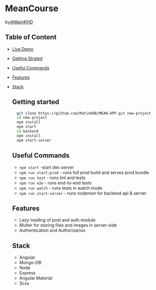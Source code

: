 # MeanCourse
by[@MainKHD](http://tiwtter.com/KhdMatin)

## Table of Content
- [Live Demo](http://localhost:4200)
- [Getting Strated](#getting-strated)
- [Useful Commands](#useful-commands)
- [Features](#features)
- [Stack](#stack)


  ## Getting started
  
  ```bash
    git clone https://github.com/MatinKHD/MEAN-APP.git new-project
    cd new project
    npm install
    npm start
    cd backend
    npm install
    npm start-server
  ```

  ## Useful Commands
  
  - `npm start`  -start dev server
  - `npm run start:prod` - runs full prod build and serves prod bundle
  - `npm run test` - runs lint and tests
  - `npm run e2e` - runs end-to-end tests
  - `npm run watch` - runs tests in watch mode
  - `npm run start-server` - runs nodemon for backend api & server
 
  ## Features
  
  - Lazy-loading of post and auth module
  - Multer for storing files and images in server-side
  - Authentication and Authorizarion
 
  ## Stack

  - Angular
  - Mongo-DB
  - Node
  - Express
  - Angular Material
  - Scss
  
